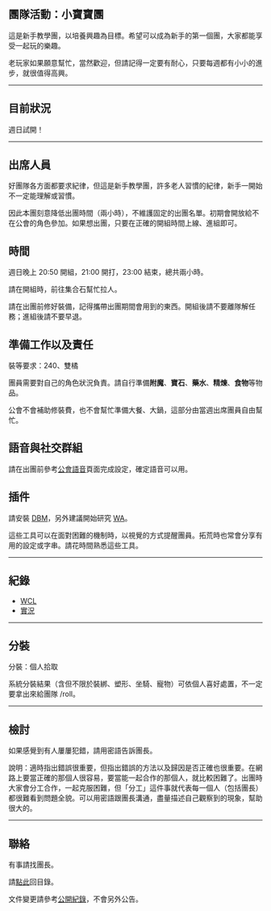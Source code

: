 ## 團隊活動：小寶寶團

這是新手教學團，以培養興趣為目標。希望可以成為新手的第一個團，大家都能享受一起玩的樂趣。

老玩家如果願意幫忙，當然歡迎，但請記得一定要有耐心，只要每週都有小小的進步，就很值得高興。

---

## 目前狀況

週日試開！

---

## 出席人員

好團隊各方面都要求紀律，但這是新手教學團，許多老人習慣的紀律，新手一開始不一定能理解或習慣。

因此本團刻意降低出團時間（兩小時），不維護固定的出團名單。初期會開放給不在公會的角色參加。如果想出團，只要在正確的開組時間上線、進組即可。

## 時間

週日晚上 20:50 開組，21:00 開打，23:00 結束，總共兩小時。

請在開組時，前往集合石幫忙拉人。

請在出團前修好裝備，記得攜帶出團期間會用到的東西。開組後請不要離隊解任務；進組後請不要早退。

## 準備工作以及責任

裝等要求：240、雙橘

團員需要對自己的角色狀況負責。請自行準備**附魔**、**寶石**、**藥水**、**精煉**、**食物**等物品。

公會不會補助修裝費，也不會幫忙準備大餐、大鍋，這部分由當週出席團員自由幫忙。

## 語音與社交群組

請在出團前參考[公會語音](voicechat.html)頁面完成設定，確定語音可以用。

## 插件

請安裝 [DBM](https://www.curseforge.com/wow/addons/deadly-boss-mods)，另外建議開始研究 [WA](https://www.curseforge.com/wow/addons/weakauras-2)。

這些工具可以在面對困難的機制時，以視覺的方式提醒團員。拓荒時也常會分享有用的設定或字串。請花時間熟悉這些工具。

---

## 紀錄

- [WCL](https://www.warcraftlogs.com/guild/reports-list/269517)
- [實況](https://www.twitch.tv/dalechou/videos)

---

## 分裝

分裝：個人拾取

系統分裝結果（含但不限於裝綁、塑形、坐騎、寵物）可依個人喜好處置，不一定要拿出來給團隊 /roll。

---

## 檢討

如果感覺到有人屢屢犯錯，請用密語告訴團長。

說明：適時指出錯誤很重要，但指出錯誤的方法以及歸因是否正確也很重要。在網路上要當正確的那個人很容易，要當能一起合作的那個人，就比較困難了。出團時大家會分工合作，一起克服困難，但「分工」這件事就代表每一個人（包括團長）都很難看到問題全貌。可以用密語跟團長溝通，盡量描述自己觀察到的現象，幫助很大的。

---

## 聯絡

有事請找團長。

請[點此](index.html)回目錄。

文件變更請參考[公開紀錄](https://github.com/dalechou/badweather.tw/commits/master/babyraid.md)，不會另外公告。
